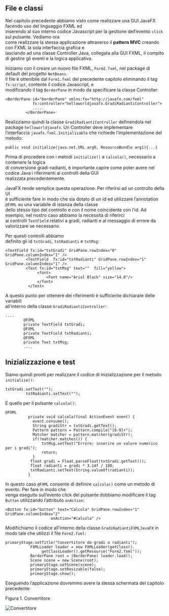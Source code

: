 File e classi
-------------

Nel capitolo precedente abbiamo visto come realizzare una GUI JavaFX facendo uso del linguaggio FXML ed  
inserendo al suo interno codice Javascript per la gestione dell’evento `click` sul pulsante. Vediamo ora  
come realizzare la stessa applicazione attraverso il **pattern MVC** creando con FXML la sola interfaccia grafica e  
lasciando ad una classe Controller Java, collegata alla GUI FXML, il compito di gestire gli eventi e la logica applicativa.

Iniziamo con il creare un nuovo file FXML, `Form2.fxml`, nel package di default del progetto `NetBeans`.  
Il file è ottenibile dal `Form1.fxml` del precedente capitolo eliminando il tag `fx:script`, contente il codice Javascript, e  
modificando il tag `BorderPane` in modo da specificare la classe Controller:

```
<BorderPane id="borderPane" xmlns:fx="http://javafx.com/fxml"
            fx:controller="helloworldjavafx.GradiRadiantiController">
            .....
         </BorderPane>
```

Realizziamo quindi la classe `GradiRadiantiController` definendola nel package `helloworldjavafx`. Un Controller deve implementare  
l’interfaccia `javafx.fxml.Initializable` che richiede l’implementazione del metodo:

```
public void initialize(java.net.URL arg0, ResourceBundle arg1){...}
```

Prima di procedere con i metodi `initialize()` e `calcola()`, necessario a contenere la logica  
di conversione gradi-radianti, è importante capire come poter avere nel codice Java i riferimenti ai controlli della GUI  
realizzata precedentemente.

JavaFX rende semplice questa operazione. Per riferirsi ad un controllo della UI  
è sufficiente fare in modo che sia dotato di un id ed utilizzare l’annotation `@FXML` su una variabile di istanza della classe  
dello stesso tipo del controllo e con il nome coincidente con l’id. Ad esempio, nel nostro caso abbiamo la necessità di riferirci  
ai controlli `TextField` relativi a gradi, radianti e al messaggio di errore da valorizzare se necessario.

Per questi controlli abbiamo  
definito gli id `txtGradi`, `txtRadianti` e `txtMsg`:

```
<TextField fx:id="txtGradi" GridPane.rowIndex="0" GridPane.columnIndex="1" />
         <TextField  fx:id="txtRadianti" GridPane.rowIndex="1" GridPane.columnIndex="1" />
         <Text fx:id="txtMsg" text=""  fill="yellow">
              <font>
                  <Font name="Arial Black" size="14.0"/>
              </font>
          </Text>
```

A questo punto per ottenere dei riferimenti è sufficiente dichiarare delle variabili  
all’interno della classe `GradiRadiantiController`:

```
....
        @FXML
        private TextField txtGradi;
        @FXML
        private TextField txtRadianti;
        @FXML
        private Text txtMsg;
        ....
```

Inizializzazione e test
-----------------------

Siamo quindi pronti per realizzare il codice di inizializzazione per il metodo `initialize()`:

```
txtGradi.setText("");
         txtRadianti.setText("");
```

E quello per il pulsante `calcola()`:

```
@FXML
          private void calcola(final ActionEvent event) {
	        event.consume();
	        String gradiStr = txtGradi.getText();
	        Pattern pattern = Pattern.compile("[0-9]+");
	        Matcher matcher = pattern.matcher(gradiStr);
	        if(!matcher.matches()) {
	            txtMsg.setText("Errore: inserire un valore numerico per i gradi");
	            return;
	        }
           float gradi = Float.parseFloat(txtGradi.getText());
           float radianti = gradi * 3.14f / 180;
           txtRadianti.setText(String.valueOf(radianti));
          }
```

In questo caso `@FXML` consente di definire `calcola()` come un metodo di evento. Per fare in modo che  
venga eseguito sull’evento click del pulsante dobbiamo modificare il tag `Button` utilizzando l’attributo `onAction`:

```
<Button fx:id="button" text="Calcola" GridPane.rowIndex="1" GridPane.columnIndex="2"
                    onAction="#calcola" />
```

Modifichiamo il codice all’interno della classe `GradiRadiantiFXMLJavaFX` in modo tale che utilizzi il file `Form2.fxml`:

```
primaryStage.setTitle("Convertitore da gradi a radianti");
           FXMLLoader loader = new FXMLLoader(getClass().
                getClassLoader().getResource("Form2.fxml"));
           BorderPane root = (BorderPane) loader.load();
           Scene scene = new Scene(root);
           primaryStage.setScene(scene);
           primaryStage.setResizable(false);
           primaryStage.show();
```

Eseguendo l’applicazione dovremmo avere la stessa schermata del capitolo precedente:

Figura 1. Convertitore

![Convertitore](https://tbm-html.s3.amazonaws.com/app/uploads/2017/05/convertitore_fxml-1.png)